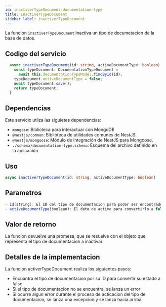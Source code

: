 ```yaml
---
id: inactiverTypeDocument-documentation-type
title: InactiverTypeDocument
sidebar_label: inactiverTypeDocument
---
```


La funcion `inactiverTypeDocument` inactiva un tipo de documetacion de la base de datos.

## Codigo del servicio
```typescript
  async inactiverTypeDocument(id: string, activeDocumentType: boolean) {
    const typeDocument: DocumentationTypeDocument =
      await this.documentationTypeModel.findById(id);
    typeDocument.activeDocumentType = false;
    await typeDocument.save();
    return typeDocument;
  }
  ```

## Dependencias
Este servicio utilza las siguietes dependencias:
- `mongose`: Biblioteca para interactuar con MongoDB
- `@nestjs/common`: Biblioteca de utilidades comunes de NestJS.
- `@nestjs/mongoose`: Módulo de integración de NestJS para Mongoose.
- `./schema/documentation-type.schema`: Esquema del archivo definido en la aplicación

## Uso

```typescript
async inactiverTypeDocument(id: string, activeDocumentType: boolean)
```

## Parametros
```typescript
- id(string): El ID del tipo de documentacion para poder ser encontrado
- activeDocumentType(boolean): El dato de activo para convertirlo a false
```

## Valor de retorno
La funcion devuelve una promesa, que se resuelve con el objeto que representa el tipo de documentacion a inactivar

## Detalles de la implementacion
La funcion activerTypeDocument realiza los siguientes pasos:

- Encuantra el tipo de documentacion por su ID para convertir su estado a false
- Si el tipo de documentacion no se encuentra, se lanza un error
- Si ocurre algun error durante el proceso de acticacion del tipo de documentacion, se lanza una excepcion y se lanza hacia arriba.